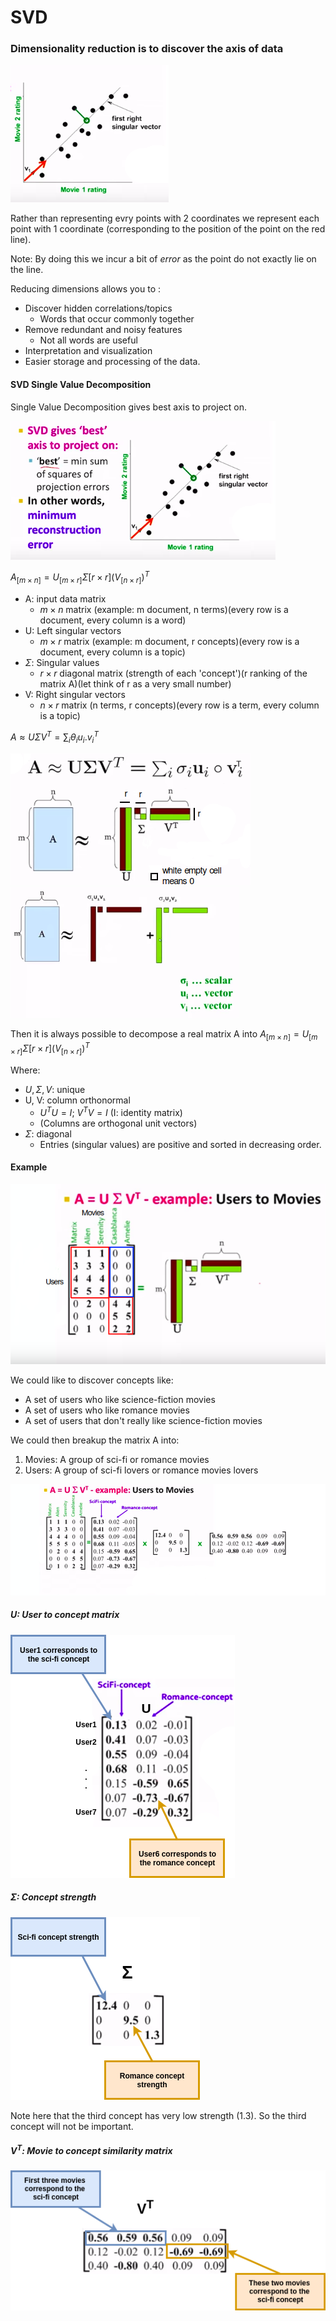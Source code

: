 # SVD
### Dimensionality reduction is to discover the axis of data

![](img/6.png)


Rather than representing evry points with 2 coordinates we represent each point with 1 coordinate (corresponding to the position of the point on the red line).

Note: By doing this we incur a bit of *error* as the point do not exactly lie on the line. 

Reducing dimensions allows you to :
- Discover hidden  correlations/topics
  - Words that occur commonly together
- Remove redundant and noisy features
  - Not all words are useful
- Interpretation and visualization
- Easier storage and processing of the data.

#### SVD Single Value Decomposition

Single Value Decomposition gives best axis to project on.

![](img/5.png)

$A_{[m \times n]}=U_{[m \times r]} \Sigma{[r \times r]}(V_{[n \times r]})^T$

- A: input data matrix 
  - $m \times n$ matrix (example: m document, n terms)(every row is a document, every column is a word)
- U: Left singular vectors
  - $m \times r$ matrix (example: m document, r concepts)(every row is a document, every column is a topic)
- $\Sigma$: Singular values
  - $r \times r$ diagonal matrix (strength of each 'concept')(r ranking of the matrix A)(let think of r as a very small number)
- V: Right singular vectors
  - $n \times r$ matrix (n terms, r concepts)(every row is a term, every column is a topic)

$A \approx U \Sigma V^T = \sum_i\theta_iu_i . v_i^T$

![](img/7.png)
![](img/8.png)

Then it is always possible to decompose a real matrix A into 
$A_{[m \times n]}=U_{[m \times r]} \Sigma{[r \times r]}(V_{[n \times r]})^T$


Where:
- $U, \Sigma, V$: unique
- U, V: column orthonormal
  - $U^T U = I$; $V^T V=I$ (I: identity matrix) 
  - (Columns are orthogonal unit vectors)
- $\Sigma$: diagonal
  - Entries (singular values) are positive and sorted in decreasing order.

#### Example

![](img/9.png)

We could like to discover concepts like: 
- A set of users who like science-fiction movies
- A set of users who like romance movies
- A set of users that don't really like science-fiction movies

We could then breakup the matrix A into:
1. Movies: A group of sci-fi or romance movies
2. Users: A group of sci-fi lovers or romance movies lovers

![](img/10.png)

##### U: User to concept matrix

![](img/11_1.png)

##### Σ: Concept strength

![](img/12_1.png)

Note here that the third concept has very low strength (1.3). So the third concept will not be important.

##### $V^T$: Movie to concept similarity matrix

![](img/13_1.png)




